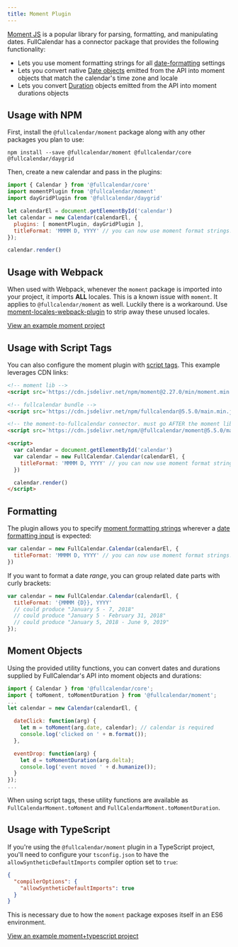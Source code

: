```yaml
---
title: Moment Plugin
---
```


[Moment JS](https://momentjs.com/) is a popular library for parsing, formatting, and manipulating dates. FullCalendar has a connector package that provides the following functionality:

- Lets you use moment formatting strings for all [date-formatting](date-formatting) settings
- Lets you convert native [Date objects](date-object) emitted from the API into moment objects that match the calendar's time zone and locale
- Lets you convert [Duration](duration-object) objects emitted from the API into moment durations objects


## Usage with NPM

First, install the `@fullcalendar/moment` package along with any other packages you plan to use:

```
npm install --save @fullcalendar/moment @fullcalendar/core @fullcalendar/daygrid
```

Then, create a new calendar and pass in the plugins:

```js
import { Calendar } from '@fullcalendar/core'
import momentPlugin from '@fullcalendar/moment'
import dayGridPlugin from '@fullcalendar/daygrid'

let calendarEl = document.getElementById('calendar')
let calendar = new Calendar(calendarEl, {
  plugins: [ momentPlugin, dayGridPlugin ],
  titleFormat: 'MMMM D, YYYY' // you can now use moment format strings!
});

calendar.render()
```


## Usage with Webpack

When used with Webpack, whenever the `moment` package is imported into your project, it imports **ALL** locales. This is a known issue with `moment`. It applies to `@fullcalendar/moment` as well. Luckily there is a workaround. Use [moment-locales-webpack-plugin](https://www.npmjs.com/package/moment-locales-webpack-plugin) to strip away these unused locales.

<a href='https://github.com/fullcalendar/fullcalendar-example-projects/tree/master/moment' class='more-link'>View an example moment project</a>


## Usage with Script Tags

You can also configure the moment plugin with [script tags](initialize-globals). This example leverages CDN links:

```html
<!-- moment lib -->
<script src='https://cdn.jsdelivr.net/npm/moment@2.27.0/min/moment.min.js'></script>

<!-- fullcalendar bundle -->
<script src='https://cdn.jsdelivr.net/npm/fullcalendar@5.5.0/main.min.js'></script>

<!-- the moment-to-fullcalendar connector. must go AFTER the moment lib -->
<script src='https://cdn.jsdelivr.net/npm/@fullcalendar/moment@5.5.0/main.global.min.js'></script>

<script>
  var calendar = document.getElementById('calendar')
  var calendar = new FullCalendar.Calendar(calendarEl, {
    titleFormat: 'MMMM D, YYYY' // you can now use moment format strings!
  })

  calendar.render()
</script>
```


## Formatting

The plugin allows you to specify [moment formatting strings](https://momentjs.com/docs/#/displaying/format/) wherever a [date formatting input](http://fullcalendar.test/docs/date-formatting) is expected:

```js
var calendar = new FullCalendar.Calendar(calendarEl, {
  titleFormat: 'MMMM D, YYYY' // you can now use moment format strings!
})
```

If you want to format a date *range*, you can group related date parts with curly brackets:

```js
var calendar = new FullCalendar.Calendar(calendarEl, {
  titleFormat: '{MMMM {D}}, YYYY'
  // could produce "January 5 - 7, 2018"
  // could produce "January 5 - February 31, 2018"
  // could produce "January 5, 2018 - June 9, 2019"
});
```


## Moment Objects

Using the provided utility functions, you can convert dates and durations supplied by FullCalendar's API into moment objects and durations:

```js
import { Calendar } from '@fullcalendar/core';
import { toMoment, toMomentDuration } from '@fullcalendar/moment';
...
let calendar = new Calendar(calendarEl, {

  dateClick: function(arg) {
    let m = toMoment(arg.date, calendar); // calendar is required
    console.log('clicked on ' + m.format());
  },

  eventDrop: function(arg) {
    let d = toMomentDuration(arg.delta);
    console.log('event moved ' + d.humanize());
  }
});
...
```

When using script tags, these utility functions are available as `FullCalendarMoment.toMoment` and `FullCalendarMoment.toMomentDuration`.


## Usage with TypeScript

If you're using the `@fullcalendar/moment` plugin in a TypeScript project, you'll need to configure your `tsconfig.json` to have the `allowSyntheticDefaultImports` compiler option set to `true`:

```json
{
  "compilerOptions": {
    "allowSyntheticDefaultImports": true
  }
}
```

This is necessary due to how the `moment` package exposes itself in an ES6 environment.

<a href='https://github.com/fullcalendar/fullcalendar-example-projects/tree/master/moment-typescript' class='more-link'>View an example moment+typescript project</a>
